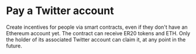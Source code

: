 # Pay a Twitter account
Create incentives for people via smart contracts, even if they don't have an Ethereum account yet.
The contract can receive ER20 tokens and ETH. Only the holder of its associated Twitter account can claim it, at any point in the future.
